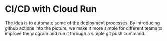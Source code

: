 # CI/CD with Cloud Run

The idea is to automate some of the deployment processes. By introducing github actions into the picture, we make it more simple for different teams to improve the program and run it through a simple git push command.
